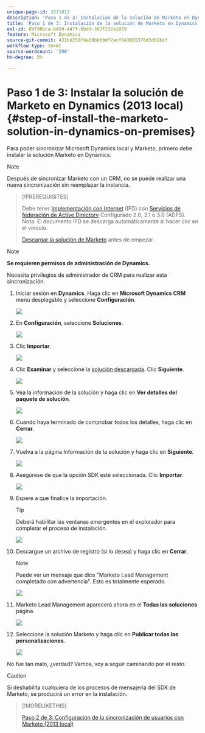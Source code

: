 ```yaml
---
unique-page-id: 3571813
description: 'Paso 1 de 3: Instalación de la solución de Marketo en Dynamics (local de 2013): Documentos de Marketo: documentación del producto'
title: 'Paso 1 de 3: Instalación de la solución de Marketo en Dynamics (2013 local)'
exl-id: 89f90bca-b459-447f-bbdd-363f232a1059
feature: Microsoft Dynamics
source-git-commit: 431bd258f9a68bbb9df7acf043085578d3d91b1f
workflow-type: tm+mt
source-wordcount: '290'
ht-degree: 0%

---
```


# Paso 1 de 3: Instalar la solución de Marketo en Dynamics (2013 local) {#step-of-install-the-marketo-solution-in-dynamics-on-premises}

Para poder sincronizar Microsoft Dynamics local y Marketo, primero debe instalar la solución Marketo en Dynamics.

>[!NOTE]
>
>Después de sincronizar Marketo con un CRM, no se puede realizar una nueva sincronización sin reemplazar la instancia.

>[!PREREQUISITES]
>
>Debe tener [Implementación con Internet](https://www.microsoft.com/en-us/download/confirmation.aspx?id=41701) (IFD) con [Servicios de federación de Active Directory](https://msdn.microsoft.com/en-us/library/bb897402.aspx) Configurado 2.0, 2.1 o 3.0 (ADFS). Nota: El documento IFD se descarga automáticamente al hacer clic en el vínculo.
>
>[Descargar la solución de Marketo](/help/marketo/product-docs/crm-sync/microsoft-dynamics-sync/sync-setup/download-the-marketo-lead-management-solution.md) antes de empezar.

>[!NOTE]
>
>**Se requieren permisos de administración de Dynamics.**
>
>Necesita privilegios de administrador de CRM para realizar esta sincronización.

1. Iniciar sesión en **Dynamics**. Haga clic en **Microsoft Dynamics CRM** menú desplegable y seleccione **Configuración**.

   ![](assets/image2014-12-11-10-3a39-3a41.png)

1. En **Configuración**, seleccione **Soluciones**.

   ![](assets/image2014-12-11-10-3a39-3a51.png)

1. Clic **Importar**.

   ![](assets/image2015-3-26-9-3a52-3a10.png)

1. Clic **Examinar** y seleccione la [solución descargada](/help/marketo/product-docs/crm-sync/microsoft-dynamics-sync/sync-setup/download-the-marketo-lead-management-solution.md). Clic **Siguiente**.

   ![](assets/image2015-3-26-9-3a54-3a1.png)

1. Vea la información de la solución y haga clic en **Ver detalles del paquete de solución**.

   ![](assets/image2015-11-18-11-3a12-3a8.png)

1. Cuando haya terminado de comprobar todos los detalles, haga clic en **Cerrar**.

   ![](assets/image2015-10-9-14-3a57-3a3.png)

1. Vuelva a la página Información de la solución y haga clic en **Siguiente**.

   ![](assets/image2015-3-26-9-3a55-3a17.png)

1. Asegúrese de que la opción SDK esté seleccionada. Clic **Importar**.

   ![](assets/image2015-3-26-10-3a3-3a11.png)

1. Espere a que finalice la importación.

   >[!TIP]
   >
   >Deberá habilitar las ventanas emergentes en el explorador para completar el proceso de instalación.

   ![](assets/image2014-12-11-10-3a41-3a5.png)

1. Descargue un archivo de registro (si lo desea) y haga clic en **Cerrar**.

   >[!NOTE]
   >
   >Puede ver un mensaje que dice &quot;Marketo Lead Management completado con advertencia&quot;. Esto es totalmente esperado.

   ![](assets/image2014-12-11-10-3a41-3a14.png)

1. Marketo Lead Management aparecerá ahora en el **Todas las soluciones** página.

   ![](assets/image2015-3-26-10-3a1-3a21.png)

1. Seleccione la solución Marketo y haga clic en **Publicar todas las personalizaciones**.

   ![](assets/image2014-12-11-10-3a41-3a32.png)

No fue tan malo, ¿verdad? Vamos, voy a seguir caminando por el resto.

>[!CAUTION]
>
>Si deshabilita cualquiera de los procesos de mensajería del SDK de Marketo, se producirá un error en la instalación.

>[!MORELIKETHIS]
>
>[Paso 2 de 3: Configuración de la sincronización de usuarios con Marketo (2013 local)](/help/marketo/product-docs/crm-sync/microsoft-dynamics-sync/sync-setup/connecting-to-legacy-versions/step-2-of-3-configure-2013.md)
